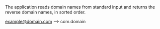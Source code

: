 The application reads domain names from standard input
and returns the reverse domain names, in sorted order.

example@domain.com --> com.domain
